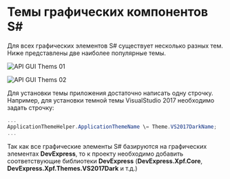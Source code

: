 # Темы графических компонентов S\#

Для всех графических элементов S\# существует несколько разных тем. Ниже представлены две наиболее популярные темы.

![API GUI Thems 01](~/images/API_GUI_Thems_01.png)

![API GUI Thems 02](~/images/API_GUI_Thems_02.png)

Для установки темы приложения достаточно написать одну строчку. Например, для установки темной темы VisualStudio 2017 необходимо задать строчку:

```cs
...                 
ApplicationThemeHelper.ApplicationThemeName \= Theme.VS2017DarkName;
...
```

Так как все графические элементы S\# базируются на графических элементах **DevExpress**, то к проекту необходимо добавить соответствующие библиотеки **DevExpress** (**DevExpress.Xpf.Core**, **DevExpress.Xpf.Themes.VS2017Dark** и т.д.)
